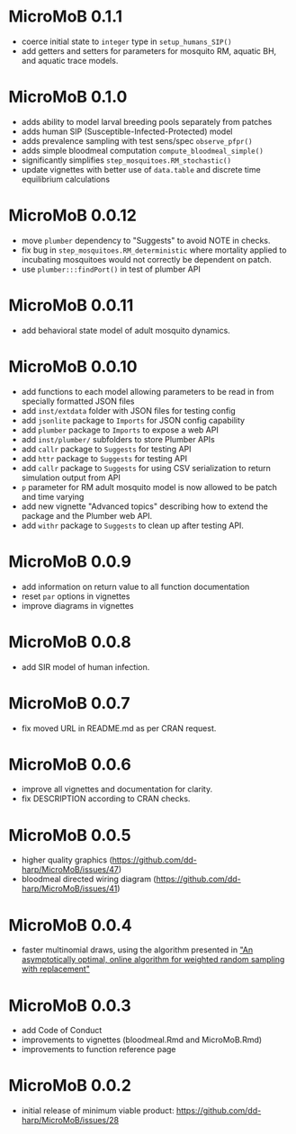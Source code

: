 # MicroMoB 0.1.1

  * coerce initial state to `integer` type in `setup_humans_SIP()`
  * add getters and setters for parameters for mosquito RM, aquatic BH, and
  aquatic trace models.

# MicroMoB 0.1.0

  * adds ability to model larval breeding pools separately from patches
  * adds human SIP (Susceptible-Infected-Protected) model
  * adds prevalence sampling with test sens/spec `observe_pfpr()`
  * adds simple bloodmeal computation `compute_bloodmeal_simple()`
  * significantly simplifies `step_mosquitoes.RM_stochastic()`
  * update vignettes with better use of `data.table` and discrete time
  equilibrium calculations

# MicroMoB 0.0.12

  * move `plumber` dependency to "Suggests" to avoid NOTE in checks.
  * fix bug in `step_mosquitoes.RM_deterministic` where mortality applied to
  incubating mosquitoes would not correctly be dependent on patch.
  * use `plumber:::findPort()` in test of plumber API 

# MicroMoB 0.0.11

  * add behavioral state model of adult mosquito dynamics.

# MicroMoB 0.0.10

  * add functions to each model allowing parameters to be read in from specially
  formatted JSON files
  * add `inst/extdata` folder with JSON files for testing config
  * add `jsonlite` package to `Imports` for JSON config capability
  * add `plumber` package to `Imports` to expose a web API
  * add `inst/plumber/` subfolders to store Plumber APIs
  * add `callr` package to `Suggests` for testing API
  * add `httr` package to `Suggests` for testing API
  * add `callr` package to `Suggests` for using CSV serialization to return simulation output from API
  * `p` parameter for RM adult mosquito model is now allowed to be patch and time varying
  * add new vignette "Advanced topics" describing how to extend the package and
  the Plumber web API.
  * add `withr` package to `Suggests` to clean up after testing API.

# MicroMoB 0.0.9

  * add information on return value to all function documentation
  * reset `par` options in vignettes
  * improve diagrams in vignettes

# MicroMoB 0.0.8

  * add SIR model of human infection.

# MicroMoB 0.0.7

  * fix moved URL in README.md as per CRAN request.

# MicroMoB 0.0.6

  * improve all vignettes and documentation for clarity.
  * fix DESCRIPTION according to CRAN checks.

# MicroMoB 0.0.5

  * higher quality graphics (https://github.com/dd-harp/MicroMoB/issues/47)
  * bloodmeal directed wiring diagram (https://github.com/dd-harp/MicroMoB/issues/41)

# MicroMoB 0.0.4

  * faster multinomial draws, using the algorithm presented in ["An asymptotically optimal, online algorithm for weighted random sampling with replacement"](https://arxiv.org/abs/1611.00532)

# MicroMoB 0.0.3

  * add Code of Conduct
  * improvements to vignettes (bloodmeal.Rmd and MicroMoB.Rmd)
  * improvements to function reference page

# MicroMoB 0.0.2

  * initial release of minimum viable product: https://github.com/dd-harp/MicroMoB/issues/28
